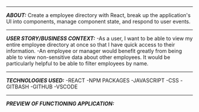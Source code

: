 
----
***ABOUT:***
    Create a employee directory with React, break up the application's UI into components, manage component state, and respond to user events.

----
***USER STORY/BUSINESS CONTEXT:***
    -As a user, I want to be able to view my entire employee directory at once so that I have quick access to their information.
    -An employee or manager would benefit greatly from being able to view non-sensitive data about other employees. It would be particularly helpful to be able to filter employees by name.

----
***TECHNOLOGIES USED:***
-REACT
-NPM PACKAGES
-JAVASCRIPT
-CSS
-GITBASH
-GITHUB
-VSCODE

----
***PREVIEW OF FUNCTIONING APPLICATION:***


